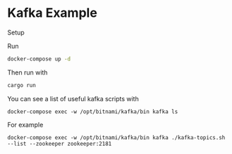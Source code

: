 # Kafka Example

Setup

Run

```bash
docker-compose up -d
```

Then run with

```bash
cargo run
```

You can see a list of useful kafka scripts with

```
docker-compose exec -w /opt/bitnami/kafka/bin kafka ls
```

For example

```
docker-compose exec -w /opt/bitnami/kafka/bin kafka ./kafka-topics.sh --list --zookeeper zookeeper:2181
```